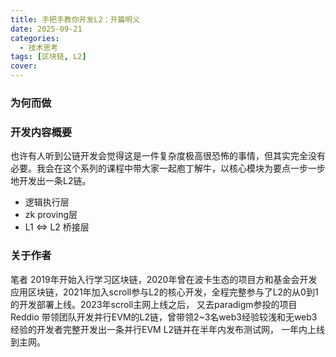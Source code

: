 ```yaml
---
title: 手把手教你开发L2：开篇明义  
date: 2025-09-21
categories:
  - 技术思考
tags: [区块链, L2]
cover: 
---  
```


### 为何而做

### 开发内容概要
也许有人听到公链开发会觉得这是一件复杂度极高很恐怖的事情，但其实完全没有必要。我会在这个系列的课程中带大家一起庖丁解牛，以核心模块为要点一步一步地开发出一条L2链。   

- 逻辑执行层
- zk proving层
- L1 <=> L2 桥接层

### 关于作者 
笔者 2019年开始入行学习区块链，2020年曾在波卡生态的项目方和基金会开发应用区块链，2021年加入scroll参与L2的核心开发，全程完整参与了L2的从0到1的开发部署上线。2023年scroll主网上线之后，
又去paradigm参投的项目Reddio 带领团队开发并行EVM的L2链，曾带领2~3名web3经验较浅和无web3经验的开发者完整开发出一条并行EVM L2链并在半年内发布测试网，
一年内上线到主网。